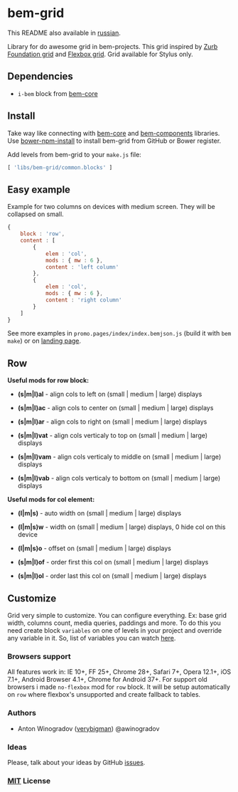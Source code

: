 # bem-grid

This README also available in [russian](https://github.com/verybigman/bem-grid/blob/master/README.ru.md).

Library for do awesome grid in bem-projects. This grid inspired by [Zurb Foundation grid](http://foundation.zurb.com/docs/components/grid.html) and [Flexbox grid](http://flexboxgrid.com/). Grid available for Stylus only.

## Dependencies

- `i-bem` block from [bem-core](https//github.com/bem/bem-core)

## Install

Take way like connecting with [bem-core](https//github.com/bem/bem-core)
and [bem-components](https//github.com/bem/bem-components) libraries.
Use [bower-npm-install](https://github.com/arikon/bower-npm-install) to install bem-grid from GitHub or Bower register.

Add levels from bem-grid to your `make.js` file:

``` javascript
[ 'libs/bem-grid/common.blocks' ]
```

## Easy example

Example for two columns on devices with medium screen. They will be collapsed on small.

``` javascript
{
    block : 'row',
    content : [
        {
            elem : 'col',
            mods : { mw : 6 },
            content : 'left column'
        },
        {
            elem : 'col',
            mods : { mw : 6 },
            content : 'right column'
        }
    ]
}
```

See more examples in `promo.pages/index/index.bemjson.js` (build it with `bem make`) or on [landing page](http://verybigman.github.io/bem-grid).

## Row

__Useful mods for row block:__

- __(s|m|l)al__ - align cols to left on (small | medium | large) displays
- __(s|m|l)ac__ - align cols to center on (small | medium | large) displays
- __(s|m|l)ar__ - align cols to right on (small | medium | large) displays

- __(s|m|l)vat__ - align cols verticaly to top on (small | medium | large) displays
- __(s|m|l)vam__ - align cols verticaly to middle on (small | medium | large) displays
- __(s|m|l)vab__ - align cols verticaly to bottom on (small | medium | large) displays

__Useful mods for col element:__

- __(l|m|s)__ - auto width on (small | medium | large) displays
- __(l|m|s)w__ - width on (small | medium | large) displays, 0 hide col on this device
- __(l|m|s)o__ - offset on (small | medium | large) displays

- __(s|m|l)of__ - order first this col on (small | medium | large) displays
- __(s|m|l)ol__ - order last this col on (small | medium | large) displays

## Customize

Grid very simple to customize. You can configure everything. Ex: base grid width, columns count, media queries, paddings and more.
To do this you need create block `variables` on one of levels in your project and override any variable in it.
So, list of variables you can watch [here](https://github.com/verybigman/bem-grid/blob/master/common.blocks/variables/variables.styl).

### Browsers support

All features work in: IE 10+, FF 25+, Chrome 28+, Safari 7+, Opera 12.1+, iOS 7.1+, Android Browser 4.1+, Chrome for Android 37+. For support old browsers i made `no-flexbox` mod for `row` block. It will be setup automatically on `row` where flexbox's unsupported and create fallback to tables.

### Authors

- Anton Winogradov ([verybigman](https://github.com/verybigman)) @awinogradov

### Ideas

Please, talk about your ideas by GitHub [issues](https://github.com/verybigman/bem-grid/issues).

### [MIT](http://en.wikipedia.org/wiki/MIT_License) License
